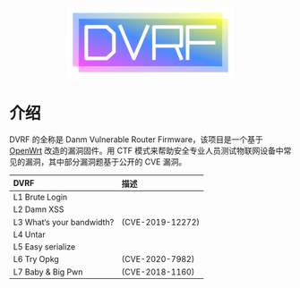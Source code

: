 <p align="center"><img src="./images/brand.png" alt="IoTGoat" width="300"  /></p>

# 介绍

DVRF 的全称是 Danm Vulnerable Router Firmware，该项目是一个基于 [OpenWrt](https://openwrt.org/) 改造的漏洞固件。用 CTF 模式来帮助安全专业人员测试物联网设备中常见的漏洞，其中部分漏洞题基于公开的 CVE 漏洞。

| DVRF | 描述 |
| :--- | :--- |
| L1 Brute Login |  |
| L2 Damn XSS |  |
| L3 What‘s your bandwidth? | (CVE-2019-12272) |
| L4 Untar |  |
| L5 Easy serialize |  |
| L6 Try Opkg | (CVE-2020-7982) |
| L7 Baby & Big Pwn | (CVE-2018-1160) |


